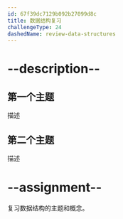 ```yaml
---
id: 67f39dc7129b092b27099d8c
title: 数据结构复习
challengeType: 24
dashedName: review-data-structures
---
```


# --description--

## 第一个主题

描述

## 第二个主题

描述

# --assignment--

复习数据结构的主题和概念。


